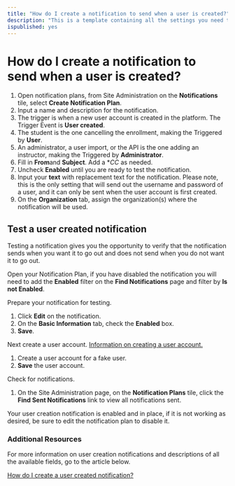 ```yaml
---
title: "How do I create a notification to send when a user is created?"
description: "This is a template containing all the settings you need to create an automated notification to be sent when a new user is created."
ispublished: yes
---
```



# How do I create a notification to send when a user is created?

1. Open notification plans, from Site Administration on the **Notifications** tile, select **Create Notification Plan**.
1. Input a name and description for the notification.
1. The trigger is when a new user account is created in the platform. The Trigger Event is **User created**.
1. The student is the one cancelling the enrollment, making the Triggered by **User**. 
1. An administrator, a user import, or the API is the one adding an instructor, making the Triggered by **Administrator**. 
1. Fill in **From**and **Subject**. Add a **CC* as needed. 
1. Uncheck **Enabled** until you are ready to test the notification.
1. Input your **text** with replacement text for the notification. Please note, this is the only setting that will send out the username and password of a user, and it can only be sent when the user account is first created.
1. On the **Organization** tab, assign the organization(s) where the notification will be used.

## Test a user created notification

Testing a notification gives you the opportunity to verify that the notification sends when you want it to go out and does not send when you do not want it to go out. 

Open your Notification Plan, if you have disabled the notification you will need to add the **Enabled** filter on the **Find Notifications** page and filter by **Is not Enabled**.

Prepare your notification for testing.
1. Click **Edit** on the notification.
1. On the **Basic Information** tab, check the **Enabled** box. 
1. **Save**.

Next create a user account. [Information on creating a user account.](/tms/tms-administrators/users/student-management/create-student-user-accounts.md)
1. Create a user account for a fake user.
1. **Save** the user account.

Check for notifications.
1. On the Site Administration page, on the **Notification Plans** tile, click the **Find Sent Notifications** link to view all notifications sent.

Your user creation notification is enabled and in place, if it is not working as desired, be sure to edit the notification plan to disable it.


### Additional Resources

For more information on user creation notifications and descriptions of all the available fields, go to the article below.

[How do I create a user created notification?](/tms/tms-administrators/notifications/new-user-created-notification.md)
